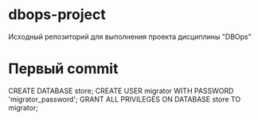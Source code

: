 # dbops-project
Исходный репозиторий для выполнения проекта дисциплины "DBOps"

# Первый commit
CREATE DATABASE store;
CREATE USER migrator WITH PASSWORD 'migrator_password';
GRANT ALL PRIVILEGES ON DATABASE store TO migrator;

